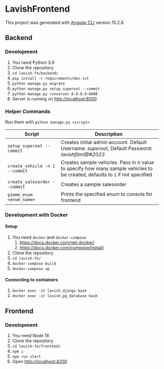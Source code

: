# LavishFrontend

This project was generated with [Angular CLI](https://github.com/angular/angular-cli) version 15.2.8.

## Backend

### Development

1. You need Python 3.9
1. Clone the repository
1. `cd lavish-fe/backend/`
1. `pip install -r requirements/dev.txt`
1. `python manage.py migrate`
1. `python manage.py setup_superoot --commit`
1. `python manage.py runserver 0.0.0.0:8000`
1. Server is running on <http://localhost:8000>

### Helper Commands

Run them with `python manage.py <script>`

| Script | Description |
| ------------- | ------------- |
| `setup_superoot --commit` | Creates initial admin account. Default Username: _superoot_, Default Password: _lavishfilm!@#2023_ |
| `create_vehicle -n 1 --commit` | Creates sample vehicles. Pass in _n_ value to specify how many sample vehicles to be created, defaults to `1` if not specified |
| `create_salesorder --commit` | Creates a sample salesorder |
| `gimme_enum <enum_name>` | Prints the specified enum to console for frontend |


### Development with Docker

#### Setup

1. You need `docker` and `docker-compose`
    1. <https://docs.docker.com/get-docker/>
    1. <https://docs.docker.com/compose/install/>
1. Clone the repository
1. `cd lavish-fe/`
1. `docker-compose build`
1. `docker-compose up`

#### Connecting to containers

1. `docker exec -it lavish_django bash`
1. `docker exec -it lavish_pg_database bash`


## Frontend

### Development

1. You need Node 18
1. Clone the repository
1. `cd lavish-fe/frontend/`
1. `npm i`
1. `npm run start`
1. Open <http://localhost:4200>
